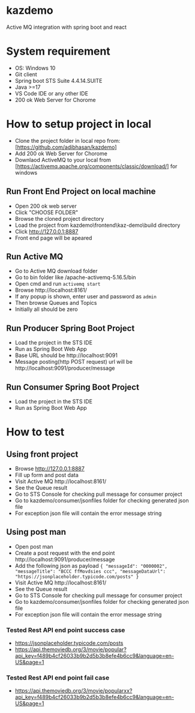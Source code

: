 # kazdemo
Active MQ integration with spring boot and react

# System requirement
- OS: Windows 10 
- Git client
- Spring boot STS Suite 4.4.14.SUITE
- Java >=17
- VS Code IDE or any other IDE
- 200 ok Web Server for Chorome

# How to setup project in local
- Clone the project folder in local repo from: [https://github.com/adibhasan/kazdemo]
- Add 200 ok Web Server for Chorome
- Downlaod ActiveMQ to your local from [https://activemq.apache.org/components/classic/download/] for windows

## Run Front End Project on local machine
- Open 200 ok web server 
- Click "CHOOSE FOLDER"
- Browse the cloned project directory 
- Load the project from kazdemo\frontend\kaz-demo\build directory 
- Click http://127.0.0.1:8887 
- Front end page will be apeared

## Run Active MQ
- Go to Active MQ download folder
- Go to bin folder like /apache-activemq-5.16.5/bin
- Open cmd and run `activemq start`
- Browse http://localhost:8161/
- If any popup is shown, enter user and password as `admin` 
- Then browse Queues and Topics
- Initially all should be zero

## Run Producer Spring Boot Project
- Load the project in the STS IDE
- Run as Spring Boot Web App
- Base URL should be http://localhost:9091
- Message posting(http POST request) url will be http://localhost:9091/producer/message

## Run Consumer Spring Boot Project
- Load the project in the STS IDE
- Run as Spring Boot Web App

# How to test

## Using front project
- Browse http://127.0.0.1:8887 
- Fill up form and post data
- Visit Active MQ http://localhost:8161/
- See the Queue result
- Go to STS Console for checking pull message for consumer project
- Go to kazdemo/consumer/jsonfiles folder for checking generated json file
- For exception json file will contain the error message string 

## Using post man
- Open post man
- Create a post request with the end point http://localhost:9091/producer/message
- Add the following json as payload
  `
    {
        "messageId": "0000002",
        "messageTitle": "BCCC ffMovdsies ccc",
        "messageDataUrl": "https://jsonplaceholder.typicode.com/posts"
    }
  `
- Visit Active MQ http://localhost:8161/
- See the Queue result
- Go to STS Console for checking pull message for consumer project
- Go to kazdemo/consumer/jsonfiles folder for checking generated json file
- For exception json file will contain the error message string 

### Tested Rest API end point success case
- https://jsonplaceholder.typicode.com/posts
- https://api.themoviedb.org/3/movie/popular?api_key=f489b4cf26033b9b2d5b3b8efe4b6cc9&language=en-US&page=1

### Tested Rest API end point fail case
- https://api.themoviedb.org/3/movie/popularxx?api_key=f489b4cf26033b9b2d5b3b8efe4b6cc9&language=en-US&page=1
